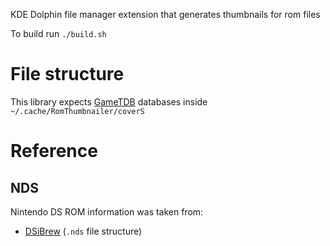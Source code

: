 KDE Dolphin file manager extension that generates thumbnails for rom files

To build run `./build.sh`

# File structure
This library expects [GameTDB](https://www.gametdb.com) databases inside `~/.cache/RomThumbnailer/coverS`

# Reference
## NDS
Nintendo DS ROM information was taken from:
* [DSiBrew](https://dsibrew.org/wiki/DSi_Cartridge_Header) (`.nds` file structure)